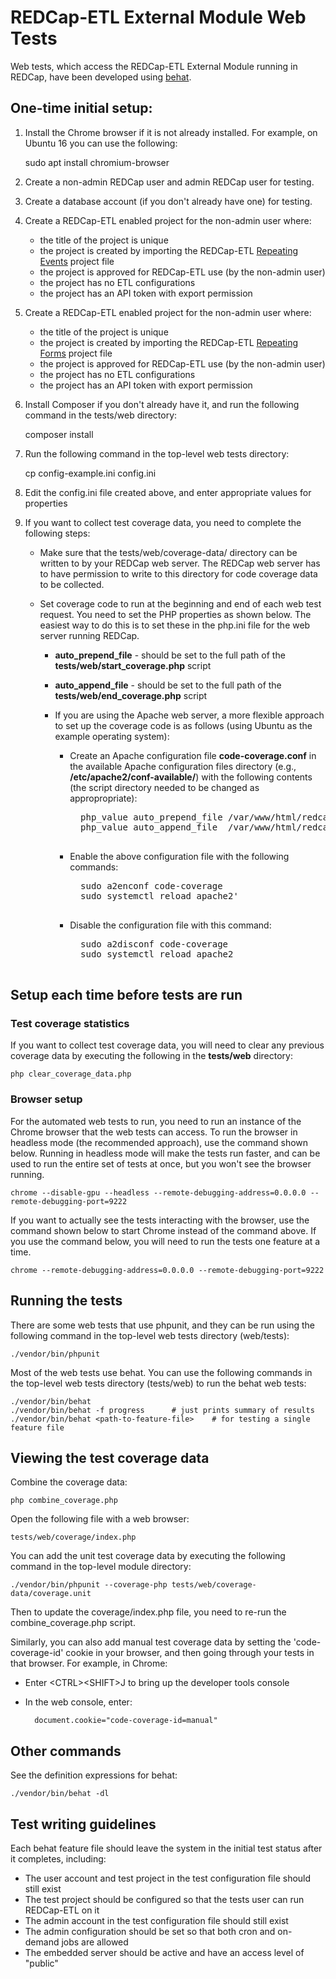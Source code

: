 <!--
Copyright (C) 2019 The Trustees of Indiana University
SPDX-License-Identifier: BSD-3-Clause
-->

REDCap-ETL External Module Web Tests
======================================

Web tests, which access the REDCap-ETL External Module running in REDCap, have been developed
using [behat](https://behat.org). 

One-time initial setup:
--------------------------

1. Install the Chrome browser if it is not already installed. For example, on Ubuntu 16 you can use the following:

    sudo apt install chromium-browser

2. Create a non-admin REDCap user and admin REDCap user for testing.

3. Create a database account (if you don't already have one) for testing.

4. Create a REDCap-ETL enabled project for the non-admin user where:

    * the title of the project is unique
    * the project is created by importing the REDCap-ETL [Repeating Events](https://github.com/IUREDCap/redcap-etl/blob/master/tests/projects/RepeatingEvents.REDCap.xml) project file
    * the project is approved for REDCap-ETL use (by the non-admin user)
    * the project has no ETL configurations
    * the project has an API token with export permission

5. Create a REDCap-ETL enabled project for the non-admin user where:

    * the title of the project is unique
    * the project is created by importing the REDCap-ETL [Repeating Forms](https://github.com/IUREDCap/redcap-etl/blob/master/tests/projects/RepeatingForms.REDCap.xml) project file
    * the project is approved for REDCap-ETL use (by the non-admin user)
    * the project has no ETL configurations
    * the project has an API token with export permission

6. Install Composer if you don't already have it, and run the following command in the tests/web directory:

    composer install

7. Run the following command in the top-level web tests directory:

    cp config-example.ini config.ini

8. Edit the config.ini file created above, and enter appropriate values for properties

9. If you want to collect test coverage data, you need to complete the following steps:

    * Make sure that the tests/web/coverage-data/ directory can be written to by your REDCap web server.
      The REDCap web server has to have permission to write to this directory for code coverage
      data to be collected.
    * Set coverage code to run at the beginning and end of each web test request. You need to set the
      PHP properties as shown below. The easiest way to do this is to set these in the php.ini file
      for the web server running REDCap.

        * **auto_prepend_file** - should be set to the full path of the **tests/web/start_coverage.php** script
        * **auto_append_file** - should be set to the full path of the **tests/web/end_coverage.php** script

        * If you are using the Apache web server, a more flexible approach to set up the coverage
          code is as follows (using Ubuntu as the example operating system):

            * Create an Apache configuration file **code-coverage.conf** in the available Apache configuration
              files directory (e.g., **/etc/apache2/conf-available/**) with the following contents
              (the script directory needed to be changed as appropropriate):

                <pre>
                php_value auto_prepend_file /var/www/html/redcap/modules/redcap-etl-module_v2.2.0/tests/web/start_coverage.php
                php_value auto_append_file  /var/www/html/redcap/modules/redcap-etl-module_v2.2.0/tests/web/end_coverage.php
                </pre>

            * Enable the above configuration file with the following commands:
                
                <pre>
                sudo a2enconf code-coverage
                sudo systemctl reload apache2'
                </pre>

            * Disable the configuration file with this command:

                <pre>
                sudo a2disconf code-coverage
                sudo systemctl reload apache2
                </pre>



Setup each time before tests are run
---------------------------------------

### Test coverage statistics

If you want to collect test coverage data, you will need to
clear any previous coverage data by executing the following in the **tests/web** directory:

    php clear_coverage_data.php

### Browser setup

For the automated web tests to run, you need to run an instance of the Chrome browser that the web tests
can access.
To run the browser in headless mode (the recommended approach), use the command shown below.
Running in headless mode will make the tests run faster, and can be used to run the entire set of tests at once,
but you won't see the browser running.

    chrome --disable-gpu --headless --remote-debugging-address=0.0.0.0 --remote-debugging-port=9222

If you want to actually see the tests interacting with the browser, use the command shown below 
to start Chrome instead of the command above.
If you use the command below, you will need to run the tests one feature at a time.

    chrome --remote-debugging-address=0.0.0.0 --remote-debugging-port=9222




Running the tests
----------------------

There are some web tests that use phpunit, and they can be run using the following
command in the top-level web tests directory (web/tests):

    ./vendor/bin/phpunit

Most of the web tests use behat. You can use the following commands in the top-level
web tests directory (tests/web) to run the behat web tests:

    ./vendor/bin/behat
    ./vendor/bin/behat -f progress      # just prints summary of results
    ./vendor/bin/behat <path-to-feature-file>    # for testing a single feature file


Viewing the test coverage data
-------------------------------

Combine the coverage data:

    php combine_coverage.php

Open the following file with a web browser:

    tests/web/coverage/index.php

You can add the unit test coverage data by executing the following command in the top-level module directory:

    ./vendor/bin/phpunit --coverage-php tests/web/coverage-data/coverage.unit

Then to update the coverage/index.php file, you need to re-run the combine_coverage.php script.

Similarly, you can also add manual test coverage data by setting the 'code-coverage-id' cookie in your browser,
and then going through your tests in that browser. For example, in Chrome:

* Enter &lt;CTRL&gt;&lt;SHIFT&gt;J to bring up the developer tools console
* In the web console, enter:

        document.cookie="code-coverage-id=manual"


Other commands
----------------------

See the definition expressions for behat:

    ./vendor/bin/behat -dl


Test writing guidelines
----------------------------

Each behat feature file should leave the system in the initial test status after it completes, including:

* The user account and test project in the test configuration file should still exist
* The test project should be configured so that the tests user can run REDCap-ETL on it
* The admin account in the test configuration file should still exist
* The admin configuration should be set so that both cron and on-demand jobs are allowed
* The embedded server should be active and have an access level of "public"

